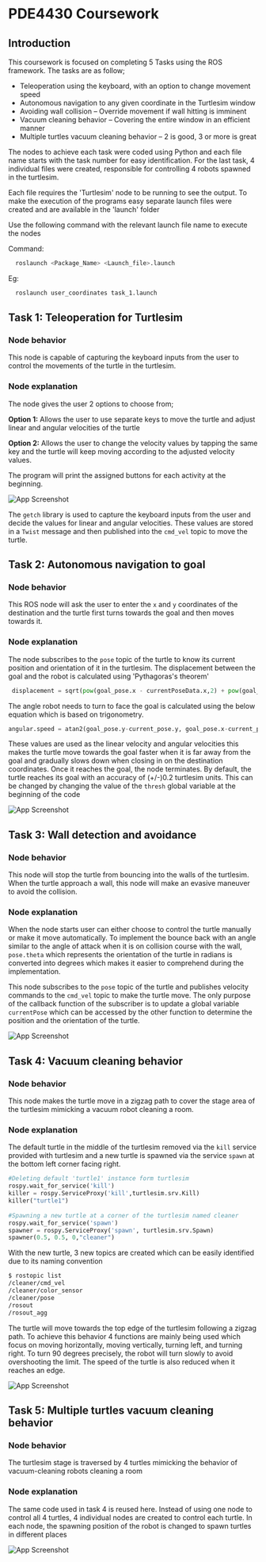 # PDE4430 Coursework
## Introduction
 
This coursework is focused on completing 5 Tasks using the ROS framework. The tasks are as follow;
 
- Teleoperation using the keyboard, with an option to change movement speed
- Autonomous navigation to any given coordinate in the Turtlesim window
- Avoiding wall collision – Override movement if wall hitting is imminent
- Vacuum cleaning behavior – Covering the entire window in an efficient manner
- Multiple turtles vacuum cleaning behavior – 2 is good, 3 or more is great
 
The nodes to achieve each task were coded using Python and each file name starts with 
the task number for easy identification. For the last task, 4 individual files were created, responsible for controlling 4 robots spawned in the turtlesim.
 
Each file requires the 'Turtlesim' node to be running to see the output. 
To make the execution of the programs easy separate launch files were created 
and are available in the 'launch' folder 
 
Use the following command with the relevant launch file name to execute the nodes
 
Command:
```bash
  roslaunch <Package_Name> <Launch_file>.launch
```
 
 
Eg:
```bash
  roslaunch user_coordinates task_1.launch
```
 
## Task 1: Teleoperation for Turtlesim
### Node behavior
This node is capable of capturing the keyboard inputs from 
the user to control the movements of the turtle in the turtlesim. 
 
### Node explanation
The node gives the user 2 options to choose from; 
 
**Option 1:** Allows the user to use separate keys to move the turtle and adjust linear and angular velocities of the turtle
 
**Option 2:** Allows the user to change the velocity values by tapping the same key and the turtle will keep moving
according to the adjusted velocity values.
 
The program will print the assigned buttons for each activity at the beginning.
 
![App Screenshot](https://via.placeholder.com/468x300?text=App+Screenshot+Here)
 
The `getch` library is used to capture the keyboard inputs from the user and decide the values for 
linear and angular velocities. These values are stored in a `Twist` message and then published
into the `cmd_vel` topic to move the turtle.
 
## Task 2: Autonomous navigation to goal
### Node behavior
This ROS node will ask the user to enter the `x` and `y` coordinates of the destination and the 
turtle first turns towards the goal and then moves towards it.
 
### Node explanation
The node subscribes to the `pose` topic of the turtle to know its current position and orientation of it in the
turtlesim. The displacement between the goal and the robot is calculated using 'Pythagoras's theorem'
 
```python
 displacement = sqrt(pow(goal_pose.x - currentPoseData.x,2) + pow(goal_pose.y - currentPoseData.y,2))
```
 
The angle robot needs to turn to face the goal is calculated using the below equation which is based on trigonometry.
 
```python
angular.speed = atan2(goal_pose.y-current_pose.y, goal_pose.x-current_pose.x) - current_pose.theta
```
 
These values are used as the linear velocity and angular velocities this makes the turtle move towards
the goal faster when it is far away from the goal and gradually slows down when 
closing in on the destination coordinates. Once it reaches the goal, the node terminates.
By default, the turtle reaches its goal with an accuracy of (+/-)0.2 turtlesim units. This can be 
changed by changing the value of the `thresh` global variable at the beginning of the code
 
![App Screenshot](https://via.placeholder.com/468x300?text=App+Screenshot+Here)
 
 
## Task 3: Wall detection and avoidance
### Node behavior
This node will stop the turtle from bouncing into the walls of the turtlesim. When the 
turtle approach a wall, this node will make an evasive maneuver to avoid the collision.
 
### Node explanation
When the node starts user can either choose to control the turtle manually or make it move
automatically. To implement the bounce back with an angle similar to the angle of attack 
when it is on collision course with the wall, `pose.theta` which represents the orientation of
the turtle in radians is converted into degrees which makes it easier to comprehend during the 
implementation.
 
This node subscribes to the `pose` topic of the turtle and publishes velocity commands to the `cmd_vel` topic
to make the turtle move. The only purpose of the callback function of the subscriber is
to update a global variable `currentPose` which can be accessed by the other function to 
determine the position and the orientation of the turtle.
 
![App Screenshot](https://via.placeholder.com/468x300?text=App+Screenshot+Here)
 
## Task 4: Vacuum cleaning behavior
### Node behavior
This node makes the turtle move in a zigzag path to cover the stage area of the 
turtlesim mimicking a vacuum robot cleaning a room.
 
### Node explanation
The default turtle in the middle of the turtlesim removed via the `kill` service provided
with turtlesim and a new turtle is spawned via the service `spawn` at the bottom left 
corner facing right. 
 
```python
#Deleting default 'turtle1' instance form turtlesim
rospy.wait_for_service('kill')
killer = rospy.ServiceProxy('kill',turtlesim.srv.Kill)
killer("turtle1")
 
#Spawning a new turtle at a corner of the turtlesim named cleaner
rospy.wait_for_service('spawn')
spawner = rospy.ServiceProxy('spawn', turtlesim.srv.Spawn)
spawner(0.5, 0.5, 0,"cleaner")
```
 
With the new turtle, 3 new topics are created which can be easily identified due to its
naming convention
```bash
$ rostopic list
/cleaner/cmd_vel
/cleaner/color_sensor
/cleaner/pose
/rosout
/rosout_agg
```
 
The turtle will move towards the top edge of the turtlesim following a zigzag path.
To achieve this behavior 4 functions are mainly being used which focus on
moving horizontally, moving vertically, turning left, and turning right. To turn 90 degrees
precisely, the robot will turn slowly to avoid overshooting the limit. The speed of the turtle
is also reduced when it reaches an edge.
 
![App Screenshot](https://via.placeholder.com/468x300?text=App+Screenshot+Here)
 
 
 
 
## Task 5: Multiple turtles vacuum cleaning behavior
### Node behavior
The turtlesim stage is traversed by 4 turtles mimicking the behavior of vacuum-cleaning robots
cleaning a room
 
### Node explanation
The same code used in task 4 is reused here. Instead of using one node to 
control all 4 turtles, 4 individual nodes are created to control each turtle.
In each node, the spawning position of the robot is changed to spawn turtles in 
different places 

![App Screenshot](https://via.placeholder.com/468x300?text=App+Screenshot+Here)
